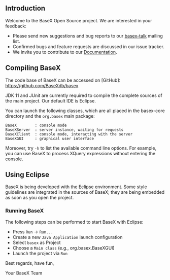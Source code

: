 Introduction
------------

Welcome to the BaseX Open Source project. We are interested in your feedback:

* Please send new suggestions and bug reports to our
  [basex-talk](https://basex.org/open-source/) mailing list.
* Confirmed bugs and feature requests are discussed in our issue tracker.
* We invite you to contribute to our [Documentation](https://docs.basex.org/).

Compiling BaseX
---------------

The code base of BaseX can be accessed on [GitHub]: https://github.com/BaseXdb/basex

JDK 11 and JUnit are currently required to compile the complete sources of the
main project. Our default IDE is Eclipse.

You can launch the following classes, which are all placed in the basex-core
directory and the `org.basex` main package:

    BaseX        : console mode
    BaseXServer  : server instance, waiting for requests
    BaseXClient  : console mode, interacting with the server
    BaseXGUI     : graphical user interface

Moreover, try `-h` to list the available command line options. For example, you
can use BaseX to process XQuery expressions without entering the console.

Using Eclipse
-------------

BaseX is being developed with the Eclipse environment. Some style guidelines
are integrated in the sources of BaseX; they are being embedded as soon as you
open the project.

### Running BaseX

The following steps can be performed to start BaseX with Eclipse:

 - Press `Run` → `Run...`
 - Create a new `Java Application` launch configuration
 - Select `basex` as Project
 - Choose a `Main class` (e.g., org.basex.BaseXGUI)
 - Launch the project via `Run`

Best regards, have fun,

Your BaseX Team

[documentation]: https://docs.basex.org
[bug tracker]: https://github.com/BaseXdb/BaseX/issues
